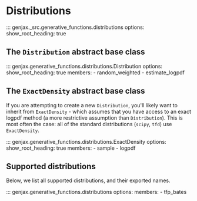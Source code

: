 # Distributions

::: genjax._src.generative_functions.distributions
    options:
      show_root_heading: true

## The `Distribution` abstract base class

::: genjax.generative_functions.distributions.Distribution
    options:
      show_root_heading: true
      members: 
        - random_weighted
        - estimate_logpdf

## The `ExactDensity` abstract base class

If you are attempting to create a new `Distribution`, you'll likely want to inherit from `ExactDensity` - which assumes that you have access to an exact logpdf method (a more restrictive assumption than `Distribution`). This is most often the case: all of the standard distributions (`scipy`, `tfd`) use `ExactDensity`.

::: genjax.generative_functions.distributions.ExactDensity
    options:
      show_root_heading: true
      members:
        - sample
        - logpdf

## Supported distributions

Below, we list all supported distributions, and their exported names.

::: genjax.generative_functions.distributions 
    options:
        members:
            - tfp_bates
